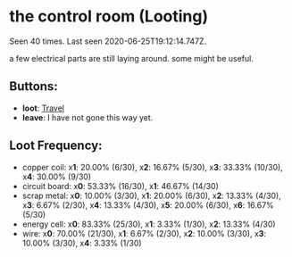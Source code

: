 # the control room (Looting)

Seen 40 times. Last seen 2020-06-25T19:12:14.747Z.

a few electrical parts are still laying around. some might be useful.

## Buttons:

- **loot**: [Travel](Travel-travel.md)
- **leave**: I have not gone this way yet.

## Loot Frequency:

  - copper coil: x**1**: 20.00% (6/30), x**2**: 16.67% (5/30), x**3**: 33.33% (10/30), x**4**: 30.00% (9/30)
  - circuit board: x**0**: 53.33% (16/30), x**1**: 46.67% (14/30)
  - scrap metal: x**0**: 10.00% (3/30), x**1**: 20.00% (6/30), x**2**: 13.33% (4/30), x**3**: 6.67% (2/30), x**4**: 13.33% (4/30), x**5**: 20.00% (6/30), x**6**: 16.67% (5/30)
  - energy cell: x**0**: 83.33% (25/30), x**1**: 3.33% (1/30), x**2**: 13.33% (4/30)
  - wire: x**0**: 70.00% (21/30), x**1**: 6.67% (2/30), x**2**: 10.00% (3/30), x**3**: 10.00% (3/30), x**4**: 3.33% (1/30)